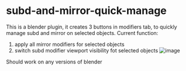 # subd-and-mirror-quick-manage
This is a blender plugin, it creates 3 buttons in modifiers tab, to quickly manage subd and mirror on selected objects.
Current function:
1. apply all mirror modifiers for selected objects
2. switch subd modifier viewport visibility fot selected objects
![image](https://github.com/RolandVyens/subd-and-mirror-quick-manage/assets/30930721/e8a7c5bb-9f1a-4c63-a5ec-16e61c6a6791)

Should work on any versions of blender
